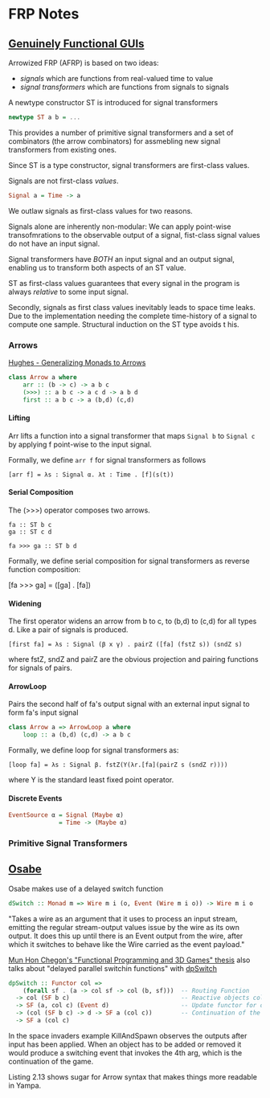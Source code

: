 # FRP Notes

## [Genuinely Functional GUIs](http://conal.net/papers/genuinely-functional-guis.pdf)

Arrowized FRP (AFRP) is based on two ideas:

- _signals_ which are functions from real-valued time to value
- _signal transformers_ which are functions from signals to signals

A newtype constructor ST is introduced for signal transformers

```haskell
newtype ST a b = ...
```

This provides a number of primitive signal transformers and a set of combinators (the arrow combinators) for assmebling new signal transformers from existing ones.

Since ST is a type constructor, signal transformers are first-class values.

Signals are not first-class _values_.

```haskell
Signal a = Time -> a
```

We outlaw signals as first-class values for two reasons.

Signals alone are inherently non-modular: We can apply point-wise transofmrations to the observable output of a signal, fist-class signal values do not have an input signal.

Signal transformers have _BOTH_ an input signal and an output signal, enabling us to transform both aspects of an ST value.

ST as first-class values guarantees that every signal in the program is always _relative_ to some input signal.

Secondly, signals as first class values inevitably leads to space time leaks. Due to the implementation needing the complete time-history of a signal to compute one sample. Structural induction on the ST type avoids t his.

### Arrows

[Hughes -  Generalizing Monads to Arrows](http://www.cse.chalmers.se/~rjmh/Papers/arrows.pdf)

```haskell
class Arrow a where
    arr :: (b -> c) -> a b c
    (>>>) :: a b c -> a c d -> a b d
    first :: a b c -> a (b,d) (c,d)
```

#### Lifting

Arr lifts a function into a signal transformer that maps `Signal b` to `Signal c` by applying f point-wise to the input signal.

Formally, we define `arr f` for signal transformers as follows

```
[arr f] = λs : Signal α. λt : Time . [f](s(t))
```

#### Serial Composition

The (>>>) operator composes two arrows.

```
fa :: ST b c
ga :: ST c d

fa >>> ga :: ST b d
```

Formally, we define serial composition for signal transformers as reverse function composition:

[fa >>> ga] = ([ga] . [fa])

#### Widening

The first operator widens an arrow from b to c, to (b,d) to (c,d) for all types d.
Like a pair of signals is produced.

```
[first fa] = λs : Signal (β x γ) . pairZ ([fa] (fstZ s)) (sndZ s)
```

where fstZ, sndZ and pairZ are the obvious projection and pairing functions for signals of pairs.

#### ArrowLoop

Pairs the second half of fa's output signal with an external input signal to form fa's input signal

```haskell
class Arrow a => ArrowLoop a where
    loop :: a (b,d) (c,d) -> a b c
```

Formally, we define loop for signal transformers as:

```
[loop fa] = λs : Signal β. fstZ(Y(λr.[fa](pairZ s (sndZ r))))
```

where Y is the standard least fixed point operator.

#### Discrete Events

```haskell
EventSource α = Signal (Maybe α)
              = Time -> (Maybe α)
```

### Primitive Signal Transformers

## [Osabe](https://osabe-app.bitbucket.io/2021-12-07_frp.html)

Osabe makes use of a delayed switch function

```haskell
dSwitch :: Monad m => Wire m i (o, Event (Wire m i o)) -> Wire m i o
```

"Takes a wire as an argument that it uses to process an input stream, emitting the regular stream-output values issue by the wire as its own output. It does this up until there is an Event output from the wire, after which it switches to behave like the Wire carried as the event payload."

[Mun Hon Chegon's "Functional Programming and 3D Games" thesis](https://web.archive.org/web/20170706075201/http://www.cse.unsw.edu.au/~pls/thesis/munc-thesis.pdf) also talks about "delayed parallel switchin functions" with [dpSwitch](https://hackage.haskell.org/package/Yampa-0.13.3/docs/FRP-Yampa-Switches.html#v:dpSwitch)

```haskell
dpSwitch :: Functor col =>
    (forall sf . (a -> col sf -> col (b, sf)))  -- Routing Function
  -> col (SF b c)                               -- Reactive objects collections
  -> SF (a, col c) (Event d)                    -- Update functor for objects in response to events from object
  -> (col (SF b c) -> d -> SF a (col c))        -- Continuation of the game after a parallel switch occurs
  -> SF a (col c)
```

In the space invaders example KillAndSpawn observes the outputs after input has been applied. When an object has to be added or removed it would produce a switching event that invokes the 4th arg, which is the continuation of the game.

Listing 2.13 shows sugar for Arrow syntax that makes things more readable in Yampa.
